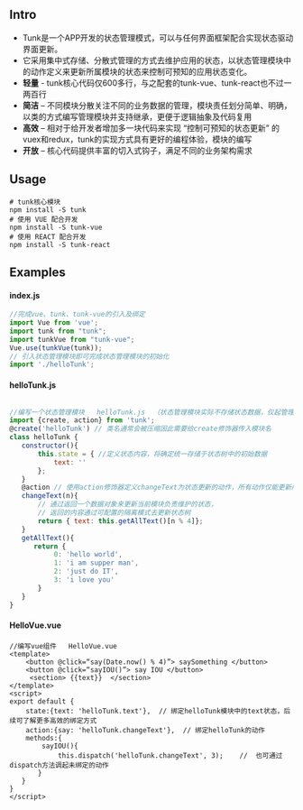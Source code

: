 ## Intro
* Tunk是一个APP开发的状态管理模式，可以与任何界面框架配合实现状态驱动界面更新。
* 它采用集中式存储、分散式管理的方式去维护应用的状态，以状态管理模块中的动作定义来更新所属模块的状态来控制可预知的应用状态变化。
* **轻量**  -  tunk核心代码仅600多行，与之配套的tunk-vue、tunk-react也不过一两百行
* **简洁**  –  不同模块分散关注不同的业务数据的管理，模块责任划分简单、明确，以类的方式编写管理模块并支持继承，更便于逻辑抽象及代码复用
* **高效**  –  相对于给开发者增加多一块代码来实现 “控制可预知的状态更新” 的vuex和redux，tunk的实现方式具有更好的编程体验，模块的编写
* **开放**  –  核心代码提供丰富的切入式钩子，满足不同的业务架构需求


## 

## Usage
````shell
# tunk核心模块
npm install -S tunk
# 使用 VUE 配合开发
npm install -S tunk-vue
# 使用 REACT 配合开发
npm install -S tunk-react
````

## Examples

#### index.js
````javascript
//完成vue、tunk、tunk-vue的引入及绑定
import Vue from 'vue';
import tunk from "tunk";
import tunkVue from "tunk-vue";
Vue.use(tunkVue(tunk));
// 引入状态管理模块即可完成状态管理模块的初始化
import './helloTunk';
 ````
 
 #### helloTunk.js
 ````javascript
 
//编写一个状态管理模块   helloTunk.js  （状态管理模块实际不存储状态数据，仅起管理作用）
import {create, action} from 'tunk';
@create('helloTunk') // 类名通常会被压缩因此需要给create修饰器传入模块名
class helloTunk {
    constructor(){ 
        this.state = { //定义状态内容，将确定统一存储于状态树中的初始数据
            text: ''
        };
    }
    @action // 使用action修饰器定义changeText为状态更新的动作，所有动作仅能更新所属模块的状态
    changeText(n){
        // 通过返回一个数据对象来更新当前模块负责维护的状态，
        // 返回的内容通过可配置的隔离模式去更新状态树
        return { text: this.getAllText()[n % 4]};  
    }
    getAllText(){
       return {
            0: 'hello world',
            1: 'i am supper man',
            2: 'just do IT',
            3: 'i love you'
        }
    }
}
````

#### HelloVue.vue
````vue
//编写vue组件   HelloVue.vue
<template>
    <button @click=“say(Date.now() % 4)”> saySomething </button>
    <button @click=“sayIOU()”> say IOU </button>
     <section> {{text}}  </section>
</template>
<script>
export default {
    state:{text: 'helloTunk.text'},  // 绑定helloTunk模块中的text状态，后续可了解更多高效的绑定方式
    action:{say: 'helloTunk.changeText'},  // 绑定helloTunk的动作
    methods:{
        sayIOU(){
            this.dispatch('helloTunk.changeText', 3);    //  也可通过dispatch方法调起未绑定的动作
       }
   }
}
</script>
````







